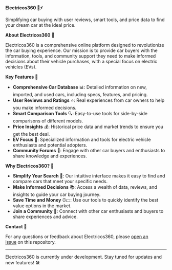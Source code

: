 **Electricos360 🚗⚡**

Simplifying car buying with user reviews, smart tools, and price data to find your dream car at the ideal price.

**About Electricos360 🌟**

Electricos360 is a comprehensive online platform designed to revolutionize the car buying experience. Our mission is to provide car buyers with the information, tools, and community support they need to make informed decisions about their vehicle purchases, with a special focus on electric vehicles (EVs).

**Key Features 🔑**

- **Comprehensive Car Database** 📊: Detailed information on new, imported, and used cars, including specs, features, and pricing.
- **User Reviews and Ratings** ⭐: Real experiences from car owners to help you make informed decisions.
- **Smart Comparison Tools** 🔍: Easy-to-use tools for side-by-side comparisons of different models.
- **Price Insights** 💰: Historical price data and market trends to ensure you get the best deal.
- **EV Focus** 🔌: Specialized information and tools for electric vehicle enthusiasts and potential adopters.
- **Community Forums** 💬: Engage with other car buyers and enthusiasts to share knowledge and experiences.

**Why Electricos360? 🤔**

- **Simplify Your Search** 🎯: Our intuitive interface makes it easy to find and compare cars that meet your specific needs.
- **Make Informed Decisions** 📚: Access a wealth of data, reviews, and insights to guide your car buying journey.
- **Save Time and Money** ⏰💵: Use our tools to quickly identify the best value options in the market.
- **Join a Community** 🤝: Connect with other car enthusiasts and buyers to share experiences and advice.

**Contact 📧**

For any questions or feedback about Electricos360, please [open an issue](https://github.com/CodexScriba/electricos360/blob/main/link-to-issues-page) on this repository.

---

Electricos360 is currently under development. Stay tuned for updates and new features! 🛠️